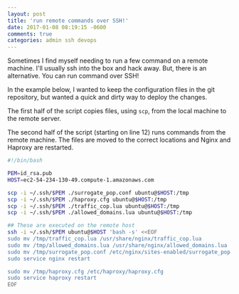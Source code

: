 ```yaml
---
layout: post
title: 'run remote commands over SSH!'
date: 2017-01-08 08:19:15 -0600
comments: true
categories: admin ssh devops
---
```


Sometimes I find myself needing to run a few command on a remote machine. I'll
usually ssh into the box and hack away. But, there is an alternative. You can
run command over SSH!

In the example below, I wanted to keep the configuration files in the git
repository, but wanted a quick and dirty way to deploy the changes.

The first half of the script copies files, using `scp`, from the local machine to
the remote server.

The second half of the script (starting on line 12) runs commands from the
remote machine. The files are moved to the correct locations and Nginx and
Haproxy are restarted.

```bash
#!/bin/bash

PEM=id_rsa.pub
HOST=ec2-54-234-130-49.compute-1.amazonaws.com

scp -i ~/.ssh/$PEM ./surrogate_pop.conf ubuntu@$HOST:/tmp
scp -i ~/.ssh/$PEM ./haproxy.cfg ubuntu@$HOST:/tmp
scp -i ~/.ssh/$PEM ./traffic_cop.lua ubuntu@$HOST:/tmp
scp -i ~/.ssh/$PEM ./allowed_domains.lua ubuntu@$HOST:/tmp

## These are executed on the remote host
ssh -i ~/.ssh/$PEM ubuntu@$HOST 'bash -s' <<EOF
sudo mv /tmp/traffic_cop.lua /usr/share/nginx/traffic_cop.lua
sudo mv /tmp/allowed_domains.lua /usr/share/nginx/allowed_domains.lua
sudo mv /tmp/surrogate_pop.conf /etc/nginx/sites-enabled/surrogate_pop.conf
sudo service nginx restart

sudo mv /tmp/haproxy.cfg /etc/haproxy/haproxy.cfg
sudo service haproxy restart
EOF
```
